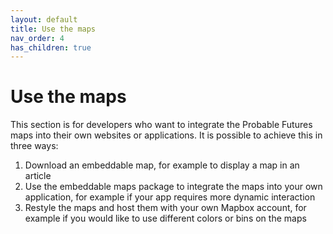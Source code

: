 ```yaml
---
layout: default
title: Use the maps
nav_order: 4
has_children: true
---
```


# Use the maps

This section is for developers who want to integrate the Probable Futures maps into their own websites or applications. It is possible to achieve this in three ways:

1. Download an embeddable map, for example to display a map in an article 
2. Use the embeddable maps package to integrate the maps into your own application, for example if your app requires more dynamic interaction
3. Restyle the maps and host them with your own Mapbox account, for example if you would like to use different colors or bins on the maps
